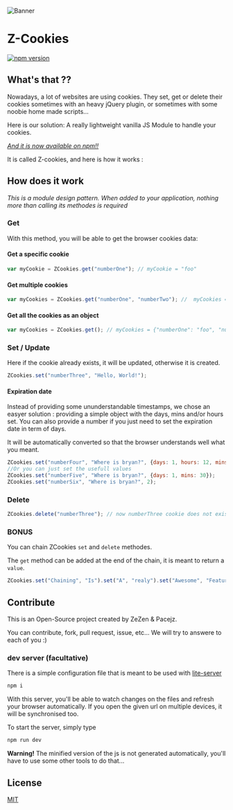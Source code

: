 ![Banner](http://labo.caradeuc.info/z-cookies/banner.png)

# Z-Cookies

[![npm version](https://badge.fury.io/js/z-cookies.svg)](https://badge.fury.io/js/z-cookies)

## What's that ??

Nowadays, a lot of websites are using cookies. They set, get or delete their cookies sometimes with an heavy jQuery plugin, or sometimes with some noobie home made scripts...

Here is our solution: A really lightweight vanilla JS Module to handle your cookies.

[_And it is now available on npm!!_](https://www.npmjs.com/package/z-cookies)

It is called Z-cookies, and here is how it works :

## How does it work

_This is a module design pattern. When added to your application, nothing more than calling its methodes is required_

### Get

With this method, you will be able to get the browser cookies data:

#### Get a specific cookie

```javascript
var myCookie = ZCookies.get("numberOne"); // myCookie = "foo"
```

#### Get multiple cookies

```javascript
var myCookies = ZCookies.get("numberOne", "numberTwo"); //  myCookies = {"numberOne": "foo", "numberTwo" : "bar"}
```

#### Get all the cookies as an object

```javascript
var myCookies = ZCookies.get(); // myCookies = {"numberOne": "foo", "numberTwo" : "bar"}
```

### Set / Update

Here if the cookie already exists, it will be updated, otherwise it is created.

```javascript
ZCookies.set("numberThree", "Hello, World!");
```

#### Expiration date

Instead of providing some ununderstandable timestamps, we chose an easyer solution : providing a simple object with the days, mins and/or hours set. You can also provide a number if you just need to set the expiration date in term of days.

It will be automatically converted so that the browser understands well what you meant.

```javascript
ZCookies.set("numberFour", "Where is bryan?", {days: 1, hours: 12, mins: 30});
//Or you can just set the usefull values
ZCookies.set("numberFive", "Where is bryan?", {days: 1, mins: 30});
ZCookies.set("numberSix", "Where is bryan?", 2);
```

### Delete

```javascript
ZCookies.delete("numberThree"); // now numberThree cookie does not exist anymore.
```

### BONUS

You can chain ZCookies `set` and `delete` methodes.

The `get` method can be added at the end of the chain, it is meant to return a `value`.

```javascript
ZCookies.set("Chaining", "Is").set("A", "realy").set("Awesome", "Feature").delete("A").get(); // {"Chaining": "Is", "Awesome": "Feature"}
```

## Contribute

This is an Open-Source project created by ZeZen & Pacejz.

You can contribute, fork, pull request, issue, etc... We will try to answere to each of you :)

### dev server (facultative)

There is a simple configuration file that is meant to be used with [lite-server](https://github.com/johnpapa/lite-server)

```bash
npm i
```
With this server, you'll be able to watch changes on the files and refresh your browser automatically. If you open the given url on multiple devices, it will be synchronised too.

To start the server, simply type

```bash
npm run dev
```

**Warning!**  The minified version of the js is not generated automatically, you'll have to use some other tools to do that...

## License

[MIT](http://benavern.github.io/MIT/#name=Benjamin%20%26%20Jean-Sebastien)
